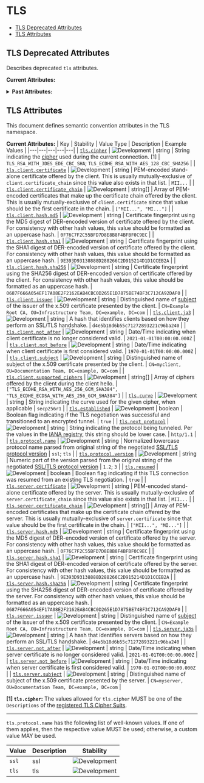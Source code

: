 <!-- NOTE: THIS FILE IS AUTOGENERATED. DO NOT EDIT BY HAND. -->
<!-- see templates/registry/markdown/attribute_namespace.md.j2 -->

# TLS

- [TLS Deprecated Attributes](#tls-deprecated-attributes)
- [TLS Attributes](#tls-attributes)

## TLS Deprecated Attributes

Describes deprecated `tls` attributes.

**Current Attributes:**
<details>
<summary><b>Past Attributes:</b></summary>

| Key | Type | Summary | Example Values | Deprecation Explanation |
|---|---|---|---|---|
| <a id="tls-client-server-name" href="#tls-client-server-name">`tls.client.server_name`</a> | string | Deprecated, use `server.address` instead. | `opentelemetry.io` |  Use `server.address` instead.  |

</details>

## TLS Attributes

This document defines semantic convention attributes in the TLS namespace.

**Current Attributes:**
| Key | Stability | Value Type | Description | Example Values |
|---|---|---|---|---|
| <a id="tls-cipher" href="#tls-cipher">`tls.cipher`</a> | ![Development](https://img.shields.io/badge/-development-blue) | string | String indicating the [cipher](https://datatracker.ietf.org/doc/html/rfc5246#appendix-A.5) used during the current connection. [1] | `TLS_RSA_WITH_3DES_EDE_CBC_SHA`; `TLS_ECDHE_RSA_WITH_AES_128_CBC_SHA256` |
| <a id="tls-client-certificate" href="#tls-client-certificate">`tls.client.certificate`</a> | ![Development](https://img.shields.io/badge/-development-blue) | string | PEM-encoded stand-alone certificate offered by the client. This is usually mutually-exclusive of `client.certificate_chain` since this value also exists in that list. | `MII...` |
| <a id="tls-client-certificate-chain" href="#tls-client-certificate-chain">`tls.client.certificate_chain`</a> | ![Development](https://img.shields.io/badge/-development-blue) | string[] | Array of PEM-encoded certificates that make up the certificate chain offered by the client. This is usually mutually-exclusive of `client.certificate` since that value should be the first certificate in the chain. | `["MII...", "MI..."]` |
| <a id="tls-client-hash-md5" href="#tls-client-hash-md5">`tls.client.hash.md5`</a> | ![Development](https://img.shields.io/badge/-development-blue) | string | Certificate fingerprint using the MD5 digest of DER-encoded version of certificate offered by the client. For consistency with other hash values, this value should be formatted as an uppercase hash. | `0F76C7F2C55BFD7D8E8B8F4BFBF0C9EC` |
| <a id="tls-client-hash-sha1" href="#tls-client-hash-sha1">`tls.client.hash.sha1`</a> | ![Development](https://img.shields.io/badge/-development-blue) | string | Certificate fingerprint using the SHA1 digest of DER-encoded version of certificate offered by the client. For consistency with other hash values, this value should be formatted as an uppercase hash. | `9E393D93138888D288266C2D915214D1D1CCEB2A` |
| <a id="tls-client-hash-sha256" href="#tls-client-hash-sha256">`tls.client.hash.sha256`</a> | ![Development](https://img.shields.io/badge/-development-blue) | string | Certificate fingerprint using the SHA256 digest of DER-encoded version of certificate offered by the client. For consistency with other hash values, this value should be formatted as an uppercase hash. | `0687F666A054EF17A08E2F2162EAB4CBC0D265E1D7875BE74BF3C712CA92DAF0` |
| <a id="tls-client-issuer" href="#tls-client-issuer">`tls.client.issuer`</a> | ![Development](https://img.shields.io/badge/-development-blue) | string | Distinguished name of [subject](https://datatracker.ietf.org/doc/html/rfc5280#section-4.1.2.6) of the issuer of the x.509 certificate presented by the client. | `CN=Example Root CA, OU=Infrastructure Team, DC=example, DC=com` |
| <a id="tls-client-ja3" href="#tls-client-ja3">`tls.client.ja3`</a> | ![Development](https://img.shields.io/badge/-development-blue) | string | A hash that identifies clients based on how they perform an SSL/TLS handshake. | `d4e5b18d6b55c71272893221c96ba240` |
| <a id="tls-client-not-after" href="#tls-client-not-after">`tls.client.not_after`</a> | ![Development](https://img.shields.io/badge/-development-blue) | string | Date/Time indicating when client certificate is no longer considered valid. | `2021-01-01T00:00:00.000Z` |
| <a id="tls-client-not-before" href="#tls-client-not-before">`tls.client.not_before`</a> | ![Development](https://img.shields.io/badge/-development-blue) | string | Date/Time indicating when client certificate is first considered valid. | `1970-01-01T00:00:00.000Z` |
| <a id="tls-client-subject" href="#tls-client-subject">`tls.client.subject`</a> | ![Development](https://img.shields.io/badge/-development-blue) | string | Distinguished name of subject of the x.509 certificate presented by the client. | `CN=myclient, OU=Documentation Team, DC=example, DC=com` |
| <a id="tls-client-supported-ciphers" href="#tls-client-supported-ciphers">`tls.client.supported_ciphers`</a> | ![Development](https://img.shields.io/badge/-development-blue) | string[] | Array of ciphers offered by the client during the client hello. | `["TLS_ECDHE_RSA_WITH_AES_256_GCM_SHA384", "TLS_ECDHE_ECDSA_WITH_AES_256_GCM_SHA384"]` |
| <a id="tls-curve" href="#tls-curve">`tls.curve`</a> | ![Development](https://img.shields.io/badge/-development-blue) | string | String indicating the curve used for the given cipher, when applicable | `secp256r1` |
| <a id="tls-established" href="#tls-established">`tls.established`</a> | ![Development](https://img.shields.io/badge/-development-blue) | boolean | Boolean flag indicating if the TLS negotiation was successful and transitioned to an encrypted tunnel. | `true` |
| <a id="tls-next-protocol" href="#tls-next-protocol">`tls.next_protocol`</a> | ![Development](https://img.shields.io/badge/-development-blue) | string | String indicating the protocol being tunneled. Per the values in the [IANA registry](https://www.iana.org/assignments/tls-extensiontype-values/tls-extensiontype-values.xhtml#alpn-protocol-ids), this string should be lower case. | `http/1.1` |
| <a id="tls-protocol-name" href="#tls-protocol-name">`tls.protocol.name`</a> | ![Development](https://img.shields.io/badge/-development-blue) | string | Normalized lowercase protocol name parsed from original string of the negotiated [SSL/TLS protocol version](https://docs.openssl.org/1.1.1/man3/SSL_get_version/#return-values) | `ssl`; `tls` |
| <a id="tls-protocol-version" href="#tls-protocol-version">`tls.protocol.version`</a> | ![Development](https://img.shields.io/badge/-development-blue) | string | Numeric part of the version parsed from the original string of the negotiated [SSL/TLS protocol version](https://docs.openssl.org/1.1.1/man3/SSL_get_version/#return-values) | `1.2`; `3` |
| <a id="tls-resumed" href="#tls-resumed">`tls.resumed`</a> | ![Development](https://img.shields.io/badge/-development-blue) | boolean | Boolean flag indicating if this TLS connection was resumed from an existing TLS negotiation. | `true` |
| <a id="tls-server-certificate" href="#tls-server-certificate">`tls.server.certificate`</a> | ![Development](https://img.shields.io/badge/-development-blue) | string | PEM-encoded stand-alone certificate offered by the server. This is usually mutually-exclusive of `server.certificate_chain` since this value also exists in that list. | `MII...` |
| <a id="tls-server-certificate-chain" href="#tls-server-certificate-chain">`tls.server.certificate_chain`</a> | ![Development](https://img.shields.io/badge/-development-blue) | string[] | Array of PEM-encoded certificates that make up the certificate chain offered by the server. This is usually mutually-exclusive of `server.certificate` since that value should be the first certificate in the chain. | `["MII...", "MI..."]` |
| <a id="tls-server-hash-md5" href="#tls-server-hash-md5">`tls.server.hash.md5`</a> | ![Development](https://img.shields.io/badge/-development-blue) | string | Certificate fingerprint using the MD5 digest of DER-encoded version of certificate offered by the server. For consistency with other hash values, this value should be formatted as an uppercase hash. | `0F76C7F2C55BFD7D8E8B8F4BFBF0C9EC` |
| <a id="tls-server-hash-sha1" href="#tls-server-hash-sha1">`tls.server.hash.sha1`</a> | ![Development](https://img.shields.io/badge/-development-blue) | string | Certificate fingerprint using the SHA1 digest of DER-encoded version of certificate offered by the server. For consistency with other hash values, this value should be formatted as an uppercase hash. | `9E393D93138888D288266C2D915214D1D1CCEB2A` |
| <a id="tls-server-hash-sha256" href="#tls-server-hash-sha256">`tls.server.hash.sha256`</a> | ![Development](https://img.shields.io/badge/-development-blue) | string | Certificate fingerprint using the SHA256 digest of DER-encoded version of certificate offered by the server. For consistency with other hash values, this value should be formatted as an uppercase hash. | `0687F666A054EF17A08E2F2162EAB4CBC0D265E1D7875BE74BF3C712CA92DAF0` |
| <a id="tls-server-issuer" href="#tls-server-issuer">`tls.server.issuer`</a> | ![Development](https://img.shields.io/badge/-development-blue) | string | Distinguished name of [subject](https://datatracker.ietf.org/doc/html/rfc5280#section-4.1.2.6) of the issuer of the x.509 certificate presented by the client. | `CN=Example Root CA, OU=Infrastructure Team, DC=example, DC=com` |
| <a id="tls-server-ja3s" href="#tls-server-ja3s">`tls.server.ja3s`</a> | ![Development](https://img.shields.io/badge/-development-blue) | string | A hash that identifies servers based on how they perform an SSL/TLS handshake. | `d4e5b18d6b55c71272893221c96ba240` |
| <a id="tls-server-not-after" href="#tls-server-not-after">`tls.server.not_after`</a> | ![Development](https://img.shields.io/badge/-development-blue) | string | Date/Time indicating when server certificate is no longer considered valid. | `2021-01-01T00:00:00.000Z` |
| <a id="tls-server-not-before" href="#tls-server-not-before">`tls.server.not_before`</a> | ![Development](https://img.shields.io/badge/-development-blue) | string | Date/Time indicating when server certificate is first considered valid. | `1970-01-01T00:00:00.000Z` |
| <a id="tls-server-subject" href="#tls-server-subject">`tls.server.subject`</a> | ![Development](https://img.shields.io/badge/-development-blue) | string | Distinguished name of subject of the x.509 certificate presented by the server. | `CN=myserver, OU=Documentation Team, DC=example, DC=com` |

**[1] `tls.cipher`:** The values allowed for `tls.cipher` MUST be one of the `Descriptions` of the [registered TLS Cipher Suits](https://www.iana.org/assignments/tls-parameters/tls-parameters.xhtml#table-tls-parameters-4).

---

`tls.protocol.name` has the following list of well-known values. If one of them applies, then the respective value MUST be used; otherwise, a custom value MAY be used.

| Value  | Description | Stability |
|---|---|---|
| `ssl` | ssl | ![Development](https://img.shields.io/badge/-development-blue) |
| `tls` | tls | ![Development](https://img.shields.io/badge/-development-blue) |
